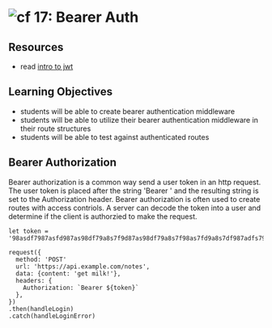 ![cf](http://i.imgur.com/7v5ASc8.png) 17: Bearer Auth
===

## Resources
* read [intro to jwt](https://jwt.io/introduction/)

## Learning Objectives
* students will be able to create bearer authentication middleware
* students will be able to utilize their bearer authentication middleware in their route structures
* students will be able to test against authenticated routes

## Bearer Authorization
Bearer authorization is a common way send a user token in an http request. The user token is placed after the string 'Bearer ' and the resulting string is set to the Authorization header. Bearer authorization is often used to create routes with access contriols. A server can decode the token into a user and determine if the client is authorzied to make the request.

```
let token = '98asdf7987asfd987as98df79a8s7f9d87as98df79a8s7f98as7fd9a8s7df987adfs798'

request({
  method: 'POST'
  url: 'https://api.example.com/notes',
  data: {content: 'get milk!'},
  headers: {
    Authorization: `Bearer ${token}`
  },
})
.then(handleLogin)
.catch(handleLoginError) 
```
